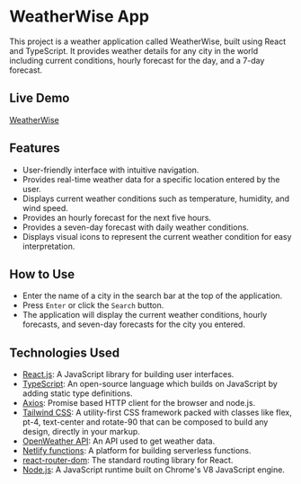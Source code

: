 # WeatherWise App

This project is a weather application called WeatherWise, built using React and TypeScript. It provides weather details for any city in the world including current conditions, hourly forecast for the day, and a 7-day forecast.

## Live Demo
[WeatherWise](https://deharath-weather-wise.netlify.app/)

## Features

- User-friendly interface with intuitive navigation.
- Provides real-time weather data for a specific location entered by the user.
- Displays current weather conditions such as temperature, humidity, and wind speed.
- Provides an hourly forecast for the next five hours.
- Provides a seven-day forecast with daily weather conditions.
- Displays visual icons to represent the current weather condition for easy interpretation.

## How to Use

- Enter the name of a city in the search bar at the top of the application.
- Press `Enter` or click the `Search` button.
- The application will display the current weather conditions, hourly forecasts, and seven-day forecasts for the city you entered.


## Technologies Used

- [React.js](https://reactjs.org/): A JavaScript library for building user interfaces.
- [TypeScript](https://www.typescriptlang.org/): An open-source language which builds on JavaScript by adding static type definitions.
- [Axios](https://axios-http.com/): Promise based HTTP client for the browser and node.js.
- [Tailwind CSS](https://tailwindcss.com/): A utility-first CSS framework packed with classes like flex, pt-4, text-center and rotate-90 that can be composed to build any design, directly in your markup.
- [OpenWeather API](https://openweathermap.org/api): An API used to get weather data.
- [Netlify functions](https://www.netlify.com/products/functions/): A platform for building serverless functions.
- [react-router-dom](https://reactrouter.com/web/guides/quick-start): The standard routing library for React.
- [Node.js](https://nodejs.org/en/): A JavaScript runtime built on Chrome's V8 JavaScript engine.

